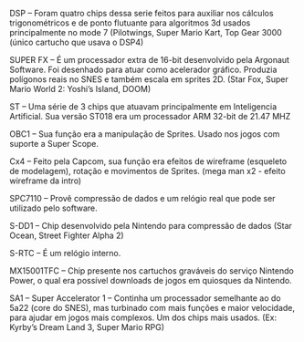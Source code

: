 
DSP – Foram quatro chips dessa serie feitos para auxiliar nos cálculos trigonométricos e de ponto flutuante para algoritmos 3d usados principalmente no mode 7 (Pilotwings, Super Mario Kart, Top Gear 3000 (único cartucho que usava o DSP4)

SUPER FX – É um processador extra de 16-bit desenvolvido pela Argonaut Software. Foi desenhado para atuar como acelerador gráfico. Produzia polígonos reais no SNES e também escala em sprites 2D. (Star Fox, Super Mario World 2: Yoshi’s Island, DOOM)

ST – Uma série de 3 chips que atuavam principalmente em Inteligencia Artificial. Sua versão ST018 era um processador ARM 32-bit de 21.47 MHZ

OBC1 – Sua função era a manipulação de Sprites. Usado nos jogos com suporte a Super Scope.

Cx4 – Feito pela Capcom, sua função era efeitos de wireframe (esqueleto de modelagem), rotação e movimentos de Sprites. (mega man x2 - efeito wireframe da intro)

SPC7110 – Provê compressão de dados e um relógio real que pode ser utilizado pelo software.

S-DD1 – Chip desenvolvido pela Nintendo para compressão de dados (Star Ocean, Street Fighter Alpha 2)

S-RTC – É um relógio interno.

MX15001TFC – Chip presente nos cartuchos graváveis do serviço Nintendo Power, o qual era possível downloads de jogos em quiosques da Nintendo.

SA1 – Super Accelerator 1 – Continha um processador semelhante ao do 5a22 (core do SNES), mas turbinado com mais funções e maior velocidade, para ajudar em jogos mais complexos. Um dos chips mais usados. (Ex: Kyrby’s Dream Land 3, Super Mario RPG)
